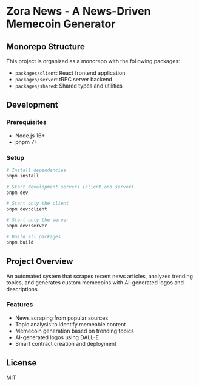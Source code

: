 # Zora News - A News-Driven Memecoin Generator

## Monorepo Structure

This project is organized as a monorepo with the following packages:

- `packages/client`: React frontend application
- `packages/server`: tRPC server backend
- `packages/shared`: Shared types and utilities

## Development

### Prerequisites

- Node.js 16+
- pnpm 7+

### Setup

```bash
# Install dependencies
pnpm install

# Start development servers (client and server)
pnpm dev

# Start only the client
pnpm dev:client

# Start only the server
pnpm dev:server

# Build all packages
pnpm build
```

## Project Overview

An automated system that scrapes recent news articles, analyzes trending topics, and generates custom memecoins with AI-generated logos and descriptions.

### Features

- News scraping from popular sources
- Topic analysis to identify memeable content
- Memecoin generation based on trending topics
- AI-generated logos using DALL-E
- Smart contract creation and deployment

## License

MIT
